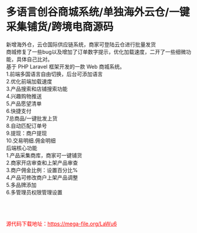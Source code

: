 # 多语言创谷商城系统/单独海外云仓/一键采集铺货/跨境电商源码

新增海外仓，云仓国际供应链系统，商家可登陆云仓进行批量发货<br>商城修复了一些bug以及增加了订单数字提示，优化加载速度，二开了一些细微功能，具体自己比对。<br>基于 PHP Laravel 框架开发的一款 Web 商城系统。<br>1.前端多国语言自由切换，后台可添加语言<br>2.优化前端加载速度<br>3.产品搜索和店铺搜索功能<br>4.兴趣购物推送<br>5.产品愿望清单<br>6.快捷支付<br>7总商品/一键批发上货<br>8.自动匹配订单号<br>9.提现：商户提现<br>10.交易明细.佣金明细<br>后端核心功能<br>1.产品采集商库，商家可一键铺货<br>2.商家开店审查和上架产品审查<br>3.商户佣金比例：设置百分比%<br>4.产品可修改商户上架产品调整<br>5.多品牌添加<br>6.多管理员权限管理设置<br><br><br><br>


<p style="color: red;">源代码下载地址：<a href="https://mega-file.org/LaWu6" style="color: red;">https://mega-file.org/LaWu6</a></p>